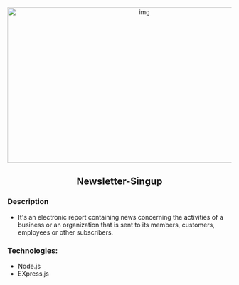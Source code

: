 <div align="center" >
<img alt="img" height="350px" width="600px" src="https://www.sender.net/wp-content/uploads/2021/03/email_newsletter_signup_forms_on_website-1024x658.png" />
<h2>Newsletter-Singup</h2>
</div>

### Description

- It's an electronic report containing news concerning the activities of a business or an organization that is sent to its members, customers, employees or other subscribers.

### Technologies:

- Node.js
- EXpress.js
